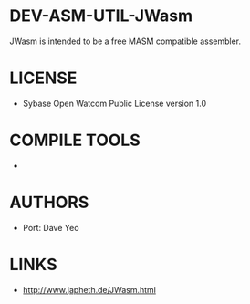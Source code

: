 DEV-ASM-UTIL-JWasm
==================

JWasm is intended to be a free MASM compatible assembler.


LICENSE
===============
* Sybase Open Watcom Public License version 1.0

COMPILE TOOLS
===============
* 

AUTHORS
===============
* Port: Dave Yeo 

LINKS
===============
* http://www.japheth.de/JWasm.html
